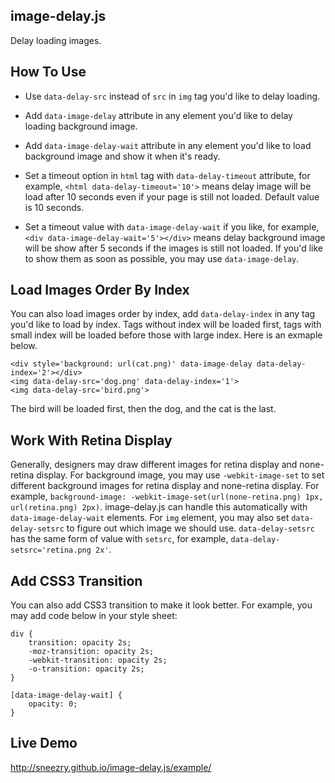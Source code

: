 ## image-delay.js

Delay loading images.

## How To Use

* Use `data-delay-src` instead of `src` in `img` tag you'd like to delay loading.

* Add `data-image-delay` attribute in any element you'd like to delay loading background image.

* Add `data-image-delay-wait` attribute in any element you'd like to load background image and show it when it's ready.

* Set a timeout option in `html` tag with `data-delay-timeout` attribute, for example, `<html data-delay-timeout='10'>` means delay image will be load after 10 seconds even if your page is still not loaded. Default value is 10 seconds.

* Set a timeout value with `data-image-delay-wait` if you like, for example, `<div data-image-delay-wait='5'></div>` means delay background image will be show after 5 seconds if the images is still not loaded. If you'd like to show them as soon as possible, you may use `data-image-delay`.

## Load Images Order By Index

You can also load images order by index, add `data-delay-index` in any tag you'd like to load by index. Tags without index will be loaded first, tags with small index will be loaded before those with large index. Here is an exmaple below.

```
<div style='background: url(cat.png)' data-image-delay data-delay-index='2'></div>
<img data-delay-src='dog.png' data-delay-index='1'>
<img data-delay-src='bird.png'>
```

The bird will be loaded first, then the dog, and the cat is the last.

## Work With Retina Display

Generally, designers may draw different images for retina display and none-retina display. For background image, you may use `-webkit-image-set` to set different background images for retina display and none-retina display. For example, `background-image: -webkit-image-set(url(none-retina.png) 1px, url(retina.png) 2px)`. image-delay.js can handle this automatically with `data-image-delay-wait` elements. For `img` element, you may also set `data-delay-setsrc` to figure out which image we should use. `data-delay-setsrc` has the same form of value with `setsrc`, for example, `data-delay-setsrc='retina.png 2x'`.

## Add CSS3 Transition

You can also add CSS3 transition to make it look better. For example, you may add code below in your style sheet:

```
div {
    transition: opacity 2s;
    -moz-transition: opacity 2s;
    -webkit-transition: opacity 2s;
    -o-transition: opacity 2s;
}

[data-image-delay-wait] {
    opacity: 0;
}
```

## Live Demo

<http://sneezry.github.io/image-delay.js/example/>
